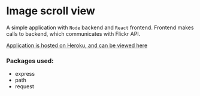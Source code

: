 # Image scroll view
A simple application with `Node` backend and `React` frontend. 
Frontend makes calls to backend, which communicates with Flickr API.


[Application is hosted on Heroku, and can be viewed here](https://image-scroll-view.herokuapp.com/)

### Packages used:
 - express
 - path
 - request

